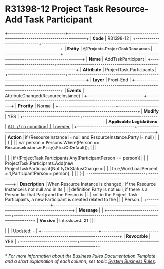 ﻿---
erp.type: front-end-business-rule
erp.entity: Projects.ProjectTaskResources
---

# R31398-12 Project Task Resource- Add Task Participant
+-----------------------------+---------------------------------------------------------------------------------------+
| **Code**                    | R31398-12                                                                             |
+-----------------------------+---------------------------------------------------------------------------------------+
| **Entity**                  | @Projects.ProjectTaskResources                                                        |
+-----------------------------+---------------------------------------------------------------------------------------+
| **Name**                    | AddTaskParticipant                                                                    |
+-----------------------------+---------------------------------------------------------------------------------------+
| **Attribute**               | ProjectTask.Participants                                                              |
+-----------------------------+---------------------------------------------------------------------------------------+
| **Layer**                   | Front-End                                                                             |
+-----------------------------+---------------------------------------------------------------------------------------+
| **Events**                  | AttributeChanged(ResourceInstance)                                                    |
+-----------------------------+---------------------------------------------------------------------------------------+
| **Priority**                | Normal                                                                                |
+-----------------------------+---------------------------------------------------------------------------------------+
| **Modify**                  | YES                                                                                   |
+-----------------------------+---------------------------------------------------------------------------------------+
| **Applicable Legislations** | [ALL // no condition                                                                  |
|                             | needed](xref:applicable-legislations)                                                 |
+-----------------------------+---------------------------------------------------------------------------------------+
| **Action**                  | if (ResourceInstance != null and ResourceInstance.Party != null)                      |
|                             | {                                                                                     |
|                             | var person = Persons.Where(Person == ResourceInstance.Party).FirstOrDefault();        |
|                             | <br/><br/>                                                                            |
|                             | if (!ProjectTask.Participants.Any(ParticipantPerson == person))                       |
|                             | ProjectTask.Participants.Add(new ProjectTaskParticipant{NotifyOnStatusChange =        |
|                             | true,WorkLoadPercent = 1,ParticipantPerson = person})                                 |
|                             | }                                                                                     |
+-----------------------------+---------------------------------------------------------------------------------------+
| **Description**             | When Resource Instance is changed,  if the Resource Instance is not null and in its   |
|                             | definition Party is not null, if there is a Person for that Party and the Person is   |
|                             | not in the Project Task Participants, a new Participant is created related to the     |
|                             | Person.                                                                               |
+-----------------------------+---------------------------------------------------------------------------------------+
| **Message**                 |                                                                                       |
+-----------------------------+---------------------------------------------------------------------------------------+
| **Version**                 | Introduced: 21                                                                        |
|                             | <br/><br/>                                                                            |
|                             | Updated: -                                                                            |
+-----------------------------+---------------------------------------------------------------------------------------+
| **Revocable**               | YES                                                                                   |
+-----------------------------+---------------------------------------------------------------------------------------+

*\* For more information about the Business Rules Documentation Template and a short explanation of each column, see
topic [System Business Rules](../templates/template-description-system-business-rules.md).*
